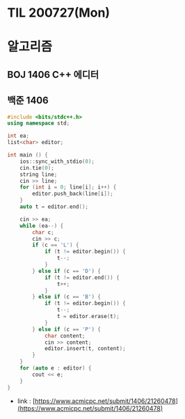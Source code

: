 # TIL 200727(Mon)

# 알고리즘
## BOJ 1406 C++ 에디터
## 백준 1406

```c++
#include <bits/stdc++.h>
using namespace std;

int ea;
list<char> editor;

int main () {
    ios::sync_with_stdio(0);
    cin.tie(0);
    string line;
    cin >> line;
    for (int i = 0; line[i]; i++) {
        editor.push_back(line[i]);
    }
    auto t = editor.end();

    cin >> ea;
    while (ea--) {
        char c;
        cin >> c;
        if (c == 'L') {
            if (t != editor.begin()) {
                t--;
            }
        } else if (c == 'D') {
            if (t != editor.end()) {
                t++;
            }
        } else if (c == 'B') {
            if (t != editor.begin()) {
                t--;
                t = editor.erase(t);
            }
        } else if (c == 'P') {
            char content;
            cin >> content;
            editor.insert(t, content);
        }
    }
    for (auto e : editor) {
        cout << e;
    }
}
```

-   link : [https://www.acmicpc.net/submit/1406/21260478](https://www.acmicpc.net/submit/1406/21260478)

